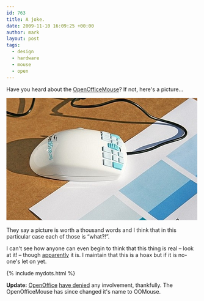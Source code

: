 ```yaml
---
id: 763
title: A joke.
date: 2009-11-10 16:09:25 +00:00
author: mark
layout: post
tags:
  - design
  - hardware
  - mouse
  - open
---
```

Have you heard about the [OpenOfficeMouse](http://openofficemouse.com/)? If not, here's a picture&#8230;

![The OpenOffice Mouse](/images/fromwp/2009/11/theopenofficemouse.jpg)

They say a picture is worth a thousand words and I think that in this particular case each of those is &#8220;what?!&#8221;.

I can't see how anyone can even begin to think that this thing is real &#8211; look at it! &#8211; though [apparently](http://www.engadget.com/2009/11/06/openofficemouse-isnt-free-isnt-pretty/) it is. I maintain that this is a hoax but if it is no-one's let on yet.

{% include mydots.html %}

**Update:** [OpenOffice](http://openoffice.org/) [have denied](http://www.engadget.com/2009/11/09/openoffice-distances-itself-from-openofficemouse-joins-everyone/) any involvement, thankfully. The OpenOfficeMouse has since changed it's name to OOMouse.
